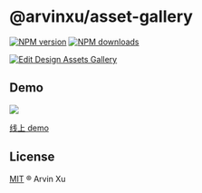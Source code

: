 # @arvinxu/asset-gallery

[![NPM version][version-image]][version-url] [![NPM downloads][download-image]][download-url]

[![Edit Design Assets Gallery](https://codesandbox.io/static/img/play-codesandbox.svg)](https://codesandbox.io/s/damp-haze-djpd7?fontsize=14&hidenavigation=1&theme=dark)

## Demo

![](https://gw.alipayobjects.com/zos/antfincdn/x31dsaO5H0/42348d2f-329a-4d97-ae82-37ec5b46ffc8.png)

[线上 demo](https://components.arvinx.com/components/biz/asset-gallery#使用-yml)

## License

[MIT](../../LICENSE) ® Arvin Xu

<!-- npm url -->

[version-image]: http://img.shields.io/npm/v/@arvinxu/asset-gallery.svg?color=deepgreen&label=latest
[version-url]: http://npmjs.org/package/@arvinxu/asset-gallery
[download-image]: https://img.shields.io/npm/dm/@arvinxu/asset-gallery.svg
[download-url]: https://npmjs.org/package/@arvinxu/asset-gallery
